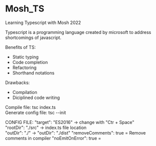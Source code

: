 # Mosh_TS

Learning Typescript with Mosh 2022

Typescript is a programming language created by microsoft to address shortcomings of javascript.

Benefits of TS:

- Static typing
- Code completion
- Refactoring
- Shorthand notations

Drawbacks:

- Compilation
- Diciplined code writing

Compile file: tsc index.ts  
Generate config file: tsc --init

CONFIG FILE:
"target": "ES2016" -> change with "Ctr + Space"  
"rootDir": "./src" -> index.ts file location  
"outDir": "./" -> "outDir": "./dist"
"removeComments": true = Remove comments in compiler
"noEmitOnError": true =

